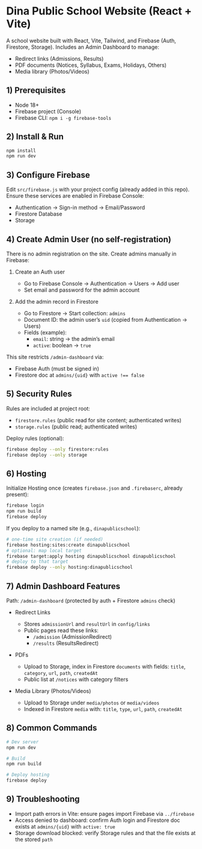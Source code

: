 # Dina Public School Website (React + Vite)

A school website built with React, Vite, Tailwind, and Firebase (Auth, Firestore, Storage). Includes an Admin Dashboard to manage:

- Redirect links (Admissions, Results)
- PDF documents (Notices, Syllabus, Exams, Holidays, Others)
- Media library (Photos/Videos)

## 1) Prerequisites
- Node 18+
- Firebase project (Console)
- Firebase CLI: `npm i -g firebase-tools`

## 2) Install & Run
```bash
npm install
npm run dev
```

## 3) Configure Firebase
Edit `src/firebase.js` with your project config (already added in this repo). Ensure these services are enabled in Firebase Console:
- Authentication → Sign-in method → Email/Password
- Firestore Database
- Storage

## 4) Create Admin User (no self-registration)
There is no admin registration on the site. Create admins manually in Firebase:

1. Create an Auth user
   - Go to Firebase Console → Authentication → Users → Add user
   - Set email and password for the admin account

2. Add the admin record in Firestore
   - Go to Firestore → Start collection: `admins`
   - Document ID: the admin user’s `uid` (copied from Authentication → Users)
   - Fields (example):
     - `email`: string → the admin’s email
     - `active`: boolean → `true`

This site restricts `/admin-dashboard` via:
- Firebase Auth (must be signed in)
- Firestore doc at `admins/{uid}` with `active !== false`

## 5) Security Rules
Rules are included at project root:
- `firestore.rules` (public read for site content; authenticated writes)
- `storage.rules` (public read; authenticated writes)

Deploy rules (optional):
```bash
firebase deploy --only firestore:rules
firebase deploy --only storage
```

## 6) Hosting
Initialize Hosting once (creates `firebase.json` and `.firebaserc`, already present):
```bash
firebase login
npm run build
firebase deploy
```
If you deploy to a named site (e.g., `dinapublicschool`):
```bash
# one-time site creation (if needed)
firebase hosting:sites:create dinapublicschool
# optional: map local target
firebase target:apply hosting dinapublicschool dinapublicschool
# deploy to that target
firebase deploy --only hosting:dinapublicschool
```

## 7) Admin Dashboard Features
Path: `/admin-dashboard` (protected by auth + Firestore `admins` check)

- Redirect Links
  - Stores `admissionUrl` and `resultUrl` in `config/links`
  - Public pages read these links:
    - `/admission` (AdmissionRedirect)
    - `/results` (ResultsRedirect)

- PDFs
  - Upload to Storage, index in Firestore `documents` with fields: `title`, `category`, `url`, `path`, `createdAt`
  - Public list at `/notices` with category filters

- Media Library (Photos/Videos)
  - Upload to Storage under `media/photos` or `media/videos`
  - Indexed in Firestore `media` with: `title`, `type`, `url`, `path`, `createdAt`

## 8) Common Commands
```bash
# Dev server
npm run dev

# Build
npm run build

# Deploy hosting
firebase deploy
```

## 9) Troubleshooting
- Import path errors in Vite: ensure pages import Firebase via `../firebase`
- Access denied to dashboard: confirm Auth login and Firestore doc exists at `admins/{uid}` with `active: true`
- Storage download blocked: verify Storage rules and that the file exists at the stored `path`
